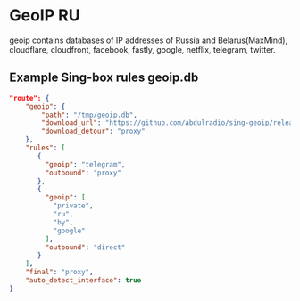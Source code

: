 # GeoIP RU

geoip contains databases of IP addresses of Russia and Belarus(MaxMind), cloudflare, cloudfront, facebook, fastly, google, netflix, telegram, twitter.

## Example Sing-box rules geoip.db

```json
"route": {
    "geoip": {
        "path": "/tmp/geoip.db",
        "download_url": "https://github.com/abdulradio/sing-geoip/releases/latest/download/geoip.db",
        "download_detour": "proxy"
    },
    "rules": [
       {   
         "geoip": "telegram",
         "outbound": "proxy"
       },  
       {
         "geoip": [
           "private",
           "ru",
           "by",
           "google"
         ],
         "outbound": "direct"
       }
    ],
    "final": "proxy",
    "auto_detect_interface": true
}
